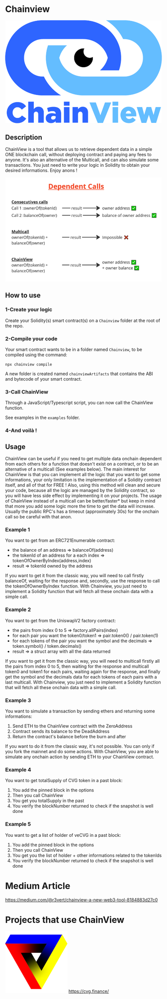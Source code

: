 # Chainview

![alt text](ressources/chainview.png)

## Description

ChainView is a tool that allows us to retrieve dependent data in a simple ONE blockchain call, without deploying contract and paying any fees to anyone.
It's also an alternative of the Multicall, and can also simulate some transactions.
You just need to write your logic in Solidity to obtain your desired informations.
Enjoy anons !

![alt text](ressources/dependentCalls.png)

## How to use

### 1-Create your logic

Create your Solidity(s) smart contract(s) on a `Chainview` folder at the root of the repo.

### 2-Compile your code

Your smart contract wants to be in a folder named `Chainview`, to be compiled using the command:

```
npx chainview compile
```

A new folder is created named `chainviewArtifacts` that contains the ABI and bytecode of your smart contract.

### 3-Call ChainView

Through a JavaScript/Typescript script, you can now call the ChainView function.

See examples in the `examples` folder.

### 4-And voilà !

## Usage

ChainView can be useful if you need to get multiple data onchain dependent from each others for a function that doesn't exist on a contract, or to be an alternative of a multicall (See examples below). The main interest for ChainView is that you can implement all the logic that you want to get some informations, your only limitation is the implementation of a Solidity contract itself, and all of that for FREE !
Also, using this method will clean and secure your code, because all the logic are managed by the Solidity contract, so you will have less side effect by implementing it on your projects.
The usage of ChainView instead of a multicall can be better/faster\* but keep in mind that more you add some logic more the time to get the data will increase.
Usually the public RPC's has a timeout (approximately 30s) for the onchain call so be careful with that anon.

### Example 1

You want to get from an ERC721Enumerable contract:

- the balance of an address => balanceOf(address)
- the tokenId of an address for a each index => tokenOfOwnerByIndex(address,index)
- result => tokenId owned by the address

If you want to get it from the classic way, you will need to call firstly balanceOf, waiting for the response and, secondly, use the response to call the tokenOfOwnerByIndex function.
With Chainview, you just need to implement a Solidity function that will fetch all these onchain data with a simple call.

### Example 2

You want to get from the UniswapV2 factory contract:

- the pairs from index 0 to 5 => factory.allPairs(index)
- for each pair you want the token0/token1 => pair.token0() / pair.token(1)
- for each tokens of the pair you want the symbol and the decimals => token.symbol() / token.decimals()
- result => a struct array with all the data returned

If you want to get it from the classic way, you will need to multicall firstly all the pairs from index 0 to 5, then waiting for the response and multicall token0 and token1 for each pairs, waiting again for the response, and finally get the symbol and the decimals data for each tokens of each pairs with a last multicall.
With Chainview, you just need to implement a Solidity function that will fetch all these onchain data with a simple call.

### Example 3

You want to simulate a transaction by sending ethers and returning some informations:

1. Send ETH to the ChainView contract with the ZeroAddress
2. Contract sends its balance to the DeadAddress
3. Return the contract's balance before the burn and after

If you want to do it from the classic way, it's not possible. You can only if you fork the mainnet and do some actions.
With ChainView, you are able to simulate any onchain action by sending ETH to your ChainView contract.

### Example 4

You want to get totalSupply of CVG token in a past block:

1. You add the pinned block in the options
2. Then you call ChainView
3. You get you totalSupply in the past
4. You verify the blockNumber returned to check if the snapshot is well done

### Example 5

You want to get a list of holder of veCVG in a past block:

1. You add the pinned block in the options
2. Then you call ChainView
3. You get you the list of holder + other informations related to the tokenIds
4. You verify the blockNumber returned to check if the snapshot is well done

# Medium Article

https://medium.com/@r3vert/chainview-a-new-web3-tool-8184883d27c0

# Projects that use ChainView

![alt text](ressources/cvg.png)
https://cvg.finance/
